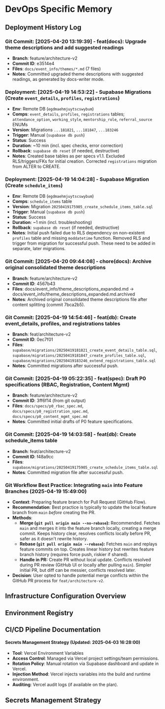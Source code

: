 # DevOps Specific Memory

## Deployment History Log
### Git Commit: [2025-04-20 13:19:39] - feat(docs): Upgrade theme descriptions and add suggested readings
- **Branch**: feature/architecture-v2
- **Commit ID**: e3514e4
- **Files**: `docs/event_info/themes/*.md` (7 files)
- **Notes**: Committed upgraded theme descriptions with suggested readings, as generated by docs-writer mode.


### Deployment: [2025-04-19 14:53:22] - Supabase Migrations (Create `event_details`, `profiles`, `registrations`)
- **Env**: Remote DB (`egdmaehmjuytscswybum`)
- **Comps**: `event_details`, `profiles`, `registrations` tables; `attendance_option`, `working_style`, `mentorship_role`, `referral_source` ENUMs
- **Version**: Migrations `...181821`, `...181847`, `...183246`
- **Trigger**: Manual (`supabase db push`)
- **Status**: Success
- **Duration**: ~10 min (incl. spec checks, error correction)
- **Rollback**: `supabase db reset` (if needed, destructive)
- **Notes**: Created base tables as per specs v1.1. Excluded RLS/triggers/FKs for initial creation. Corrected `registrations` migration from ALTER to CREATE.


### Deployment: [2025-04-19 14:04:28] - Supabase Migration (Create `schedule_items`)
- **Env**: Remote DB (`egdmaehmjuytscswybum`)
- **Comps**: `schedule_items` table
- **Version**: Migration `20250419175905_create_schedule_items_table.sql`
- **Trigger**: Manual (`supabase db push`)
- **Status**: Success
- **Duration**: ~1 min (incl. troubleshooting)
- **Rollback**: `supabase db reset` (if needed, destructive)
- **Notes**: Initial push failed due to RLS dependency on non-existent `profiles` table and missing `moddatetime` function. Removed RLS and trigger from migration for successful push. These need to be added in separate, later migrations.


### Git Commit: [2025-04-20 09:44:08] - chore(docs): Archive original consolidated theme descriptions
- **Branch**: feature/architecture-v2
- **Commit ID**: 4567b43
- **Files**: docs/event_info/theme_descriptions_expanded.md -> docs/event_info/theme_descriptions_expanded.md.archived
- **Notes**: Archived original consolidated theme descriptions file after content splitting (commit 7bca2b5).


### Git Commit: [2025-04-19 14:54:46] - feat(db): Create event_details, profiles, and registrations tables
- **Branch**: feat/architecture-v2
- **Commit ID**: 0ec7f01
- **Files**: `supabase/migrations/20250419181821_create_event_details_table.sql`, `supabase/migrations/20250419181847_create_profiles_table.sql`, `supabase/migrations/20250419183246_extend_registrations_table.sql`
- **Notes**: Committed migrations after successful push.


### Git Commit: [2025-04-19 05:22:35] - feat(spec): Draft P0 specifications (RBAC, Registration, Content Mgmt)
- **Branch**: feature/architecture-v2
- **Commit ID**: 3ff6f14 (from git output)
- **Files**: `docs/specs/p0_rbac_spec.md`, `docs/specs/p0_registration_spec.md`, `docs/specs/p0_content_mgmt_spec.md`
- **Notes**: Committed initial drafts of P0 feature specifications.


### Git Commit: [2025-04-19 14:03:58] - feat(db): Create schedule_items table
- **Branch**: feat/architecture-v2
- **Commit ID**: f48a9cc
- **Files**: `supabase/migrations/20250419175905_create_schedule_items_table.sql`
- **Notes**: Committed migration file after successful push.


<!-- Append deployment details using the format below -->
<!-- ### Deployment: [YYYY-MM-DD HH:MM:SS] -->
<!-- - **Env**: [Staging/Prod] / **Comps**: [List/All] / **Version**: [ID] / **Trigger**: [Manual/CI] / **Status**: [Success/Fail/Rollback] / **Duration**: [time] / **Rollback**: [ID] / **Notes**: [link/details] -->

### Git Workflow Best Practice: Integrating `main` into Feature Branches (2025-04-19 15:49:00)
- **Context**: Preparing feature branch for Pull Request (GitHub Flow).
- **Recommendation**: Best practice is typically to update the local feature branch from `main` *before* creating the PR.
- **Methods**:
    - **Merge (`git pull origin main --no-rebase`):** Recommended. Fetches `main` and merges it into the feature branch locally, creating a merge commit. Keeps history clear, resolves conflicts locally before PR, safer as it doesn't rewrite history.
    - **Rebase (`git pull origin main --rebase`):** Fetches `main` and replays feature commits on top. Creates linear history but rewrites feature branch history (requires force push, riskier if shared).
    - **Handle in PR:** Create PR without local update. Conflicts resolved during PR review (GitHub UI or locally after pulling `main`). Simpler initial PR, but diff can be messier, conflicts resolved later.
- **Decision**: User opted to handle potential merge conflicts within the GitHub PR process for `feat/architecture-v2`.


## Infrastructure Configuration Overview
<!-- Append infra config details using the format below -->
<!-- ### Infra Config: [Env] - [Component] - [YYYY-MM-DD HH:MM:SS] -->
<!-- - **Provider**: [AWS/GCP/Vercel] / **Region**: [id] / **Version**: [e.g., EKS 1.28] / **Config**: [Key details] / **ManagedBy**: [IaC/Manual/Platform] / **IaC Link**: [`path`] -->

## Environment Registry
<!-- Append environment details using the format below -->
<!-- ### Environment: [Name] - [YYYY-MM-DD HH:MM:SS] -->
<!-- - **Purpose**: [desc] / **URL**: [url] / **Access**: [VPN/Public] / **Services**: [list] / **Data**: [Ephemeral/Persistent] / **Status**: [Active/Maint] / **Owner**: [Team] -->

## CI/CD Pipeline Documentation
<!-- Append pipeline details using the format below -->
<!-- ### Pipeline: [Name] - [YYYY-MM-DD HH:MM:SS] -->
<!-- - **Tool**: [GitHub Actions/Vercel] / **Trigger**: [Push/Tag/PR] / **Repo**: [link] / **Workflow**: [`path`/Platform] / **Stages**: [Build>Test>Scan>Deploy] / **Vars**: [Non-secret] -->

#### Secrets Management Strategy (Updated: 2025-04-03 16:28:00)
- **Tool**: Vercel Environment Variables
- **Access Control**: Managed via Vercel project settings/team permissions.
- **Rotation Policy**: Manual rotation via Supabase dashboard and update in Vercel.
- **Injection Method**: Vercel injects variables into the build and runtime environment.
- **Auditing**: Vercel audit logs (if available on the plan).
## Secrets Management Strategy
<!-- Update strategy notes here -->
<!-- #### Secrets Management Strategy (Updated: [YYYY-MM-DD HH:MM:SS]) -->
<!-- - **Tool**: [e.g., HashiCorp Vault, AWS Secrets Manager, Vercel Env Vars] -->
<!-- - **Access Control**: [How access is granted] -->
<!-- - **Rotation Policy**: [Frequency and method] -->
<!-- - **Injection Method**: [How secrets are provided] -->
<!-- - **Auditing**: [How access/changes are logged] -->